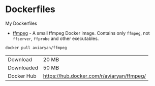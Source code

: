 # Dockerfiles

My Dockerfiles


* [ffmpeg](ffmpeg) - A small ffmpeg Docker image. Contains only `ffmpeg`, not `ffserver`, `ffprobe` and other executables. 

```bash
docker pull aviaryan/ffmpeg
```

| | |
|-------------|--------------|
| Download    | 20 MB |
| Downloaded  | 50 MB |
| Docker Hub  | https://hub.docker.com/r/aviaryan/ffmpeg/ |
